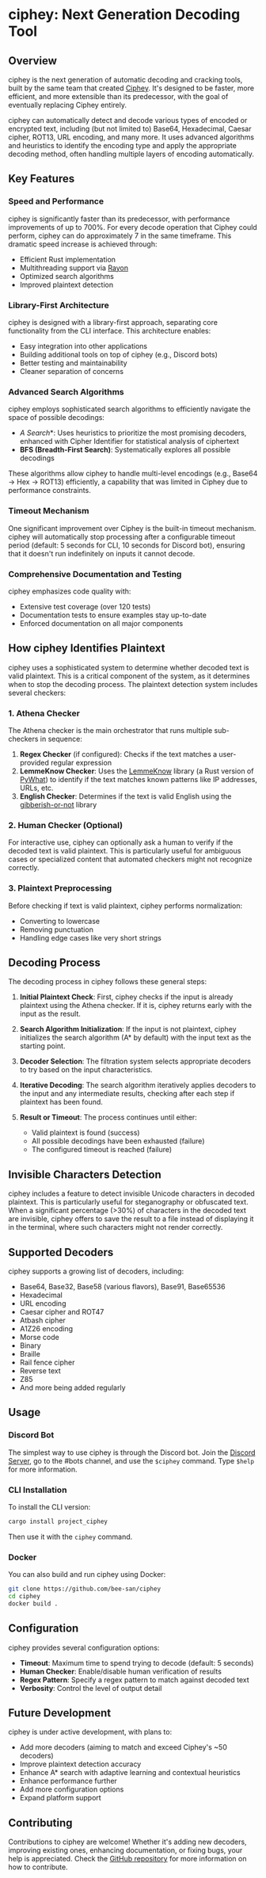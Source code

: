 # ciphey: Next Generation Decoding Tool

## Overview

ciphey is the next generation of automatic decoding and cracking tools, built by the same team that created [Ciphey](https://github.com/ciphey/ciphey). It's designed to be faster, more efficient, and more extensible than its predecessor, with the goal of eventually replacing Ciphey entirely.

ciphey can automatically detect and decode various types of encoded or encrypted text, including (but not limited to) Base64, Hexadecimal, Caesar cipher, ROT13, URL encoding, and many more. It uses advanced algorithms and heuristics to identify the encoding type and apply the appropriate decoding method, often handling multiple layers of encoding automatically.

## Key Features

### Speed and Performance

ciphey is significantly faster than its predecessor, with performance improvements of up to 700%. For every decode operation that Ciphey could perform, ciphey can do approximately 7 in the same timeframe. This dramatic speed increase is achieved through:

- Efficient Rust implementation
- Multithreading support via [Rayon](https://github.com/rayon-rs/rayon)
- Optimized search algorithms
- Improved plaintext detection

### Library-First Architecture

ciphey is designed with a library-first approach, separating core functionality from the CLI interface. This architecture enables:

- Easy integration into other applications
- Building additional tools on top of ciphey (e.g., Discord bots)
- Better testing and maintainability
- Cleaner separation of concerns

### Advanced Search Algorithms

ciphey employs sophisticated search algorithms to efficiently navigate the space of possible decodings:

- **A* Search**: Uses heuristics to prioritize the most promising decoders, enhanced with Cipher Identifier for statistical analysis of ciphertext
- **BFS (Breadth-First Search)**: Systematically explores all possible decodings

These algorithms allow ciphey to handle multi-level encodings (e.g., Base64 → Hex → ROT13) efficiently, a capability that was limited in Ciphey due to performance constraints.

### Timeout Mechanism

One significant improvement over Ciphey is the built-in timeout mechanism. ciphey will automatically stop processing after a configurable timeout period (default: 5 seconds for CLI, 10 seconds for Discord bot), ensuring that it doesn't run indefinitely on inputs it cannot decode.

### Comprehensive Documentation and Testing

ciphey emphasizes code quality with:

- Extensive test coverage (over 120 tests)
- Documentation tests to ensure examples stay up-to-date
- Enforced documentation on all major components

## How ciphey Identifies Plaintext

ciphey uses a sophisticated system to determine whether decoded text is valid plaintext. This is a critical component of the system, as it determines when to stop the decoding process. The plaintext detection system includes several checkers:

### 1. Athena Checker

The Athena checker is the main orchestrator that runs multiple sub-checkers in sequence:

1. **Regex Checker** (if configured): Checks if the text matches a user-provided regular expression
2. **LemmeKnow Checker**: Uses the [LemmeKnow](https://github.com/swanandx/lemmeknow) library (a Rust version of [PyWhat](https://github.com/bee-san/pyWhat)) to identify if the text matches known patterns like IP addresses, URLs, etc.
3. **English Checker**: Determines if the text is valid English using the [gibberish-or-not](https://crates.io/crates/gibberish-or-not) library

### 2. Human Checker (Optional)

For interactive use, ciphey can optionally ask a human to verify if the decoded text is valid plaintext. This is particularly useful for ambiguous cases or specialized content that automated checkers might not recognize correctly.

### 3. Plaintext Preprocessing

Before checking if text is valid plaintext, ciphey performs normalization:
- Converting to lowercase
- Removing punctuation
- Handling edge cases like very short strings

## Decoding Process

The decoding process in ciphey follows these general steps:

1. **Initial Plaintext Check**: First, ciphey checks if the input is already plaintext using the Athena checker. If it is, ciphey returns early with the input as the result.

2. **Search Algorithm Initialization**: If the input is not plaintext, ciphey initializes the search algorithm (A* by default) with the input text as the starting point.

3. **Decoder Selection**: The filtration system selects appropriate decoders to try based on the input characteristics.

4. **Iterative Decoding**: The search algorithm iteratively applies decoders to the input and any intermediate results, checking after each step if plaintext has been found.

5. **Result or Timeout**: The process continues until either:
   - Valid plaintext is found (success)
   - All possible decodings have been exhausted (failure)
   - The configured timeout is reached (failure)

## Invisible Characters Detection

ciphey includes a feature to detect invisible Unicode characters in decoded plaintext. This is particularly useful for steganography or obfuscated text. When a significant percentage (>30%) of characters in the decoded text are invisible, ciphey offers to save the result to a file instead of displaying it in the terminal, where such characters might not render correctly.

## Supported Decoders

ciphey supports a growing list of decoders, including:

- Base64, Base32, Base58 (various flavors), Base91, Base65536
- Hexadecimal
- URL encoding
- Caesar cipher and ROT47
- Atbash cipher
- A1Z26 encoding
- Morse code
- Binary
- Braille
- Rail fence cipher
- Reverse text
- Z85
- And more being added regularly

## Usage

### Discord Bot

The simplest way to use ciphey is through the Discord bot. Join the [Discord Server](http://discord.skerritt.blog), go to the #bots channel, and use the `$ciphey` command. Type `$help` for more information.

### CLI Installation

To install the CLI version:

```bash
cargo install project_ciphey
```

Then use it with the `ciphey` command.

### Docker

You can also build and run ciphey using Docker:

```bash
git clone https://github.com/bee-san/ciphey
cd ciphey
docker build .
```

## Configuration

ciphey provides several configuration options:

- **Timeout**: Maximum time to spend trying to decode (default: 5 seconds)
- **Human Checker**: Enable/disable human verification of results
- **Regex Pattern**: Specify a regex pattern to match against decoded text
- **Verbosity**: Control the level of output detail

## Future Development

ciphey is under active development, with plans to:

- Add more decoders (aiming to match and exceed Ciphey's ~50 decoders)
- Improve plaintext detection accuracy
- Enhance A* search with adaptive learning and contextual heuristics
- Enhance performance further
- Add more configuration options
- Expand platform support

## Contributing

Contributions to ciphey are welcome! Whether it's adding new decoders, improving existing ones, enhancing documentation, or fixing bugs, your help is appreciated. Check the [GitHub repository](https://github.com/bee-san/ciphey) for more information on how to contribute.